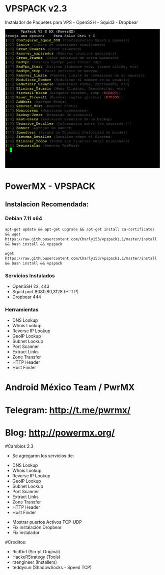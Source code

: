 # VPSPACK v2.3
Instalador de Paquetes para VPS - OpenSSH - Squid3 - Dropbear

![VPSPACK](https://raw.githubusercontent.com/Charly153/vpspack1.1/master/vpspack.png)

PowerMX - VPSPACK
=========
## Instalacion Recomendada:
### Debian 7.11 x64
```
apt-get update && apt-get upgrade && apt-get install ca-certificates && wget https://raw.githubusercontent.com/Charly153/vpspack1.1/master/install && bash install && vpspack
```
```
wget https://raw.githubusercontent.com/Charly153/vpspack1.1/master/install && bash install && vpspack
```
### Servicios Instalados
* OpenSSH 22, 443
* Squid port 8080,80,3128 (HTTP)
* Dropbear 444

### Herramientas 
* DNS Lookup 
* Whois Lookup 
* Reverse IP Lookup 
* GeoIP Lookup 
* Subnet Lookup 
* Port Scanner 
* Extract Links 
* Zone Transfer 
* HTTP Header 
* Host Finder 


Android México Team / PwrMX
=========

# Telegram: http://t.me/pwrmx/
# Blog: http://powermx.org/


#Cambios
2.3
- Se agregaron los servicios de:
* DNS Lookup 
* Whois Lookup 
* Reverse IP Lookup 
* GeoIP Lookup 
* Subnet Lookup 
* Port Scanner 
* Extract Links 
* Zone Transfer 
* HTTP Header 
* Host Finder 
- Mostrar puertos Activos TCP-UDP
- Fix instalación Dropbear
- Fix instalador

#Creditos:
- RicKbrl (Script Original)
- HackeRStrategy (Tools)
- rzengineer (Installers)
- teddysun (ShadowSocks - Speed TCP)
